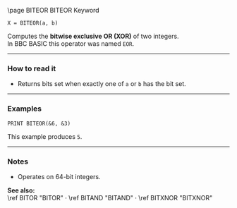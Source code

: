 \page BITEOR BITEOR Keyword
```basic
X = BITEOR(a, b)
```

Computes the **bitwise exclusive OR (XOR)** of two integers.  
In BBC BASIC this operator was named `EOR`.

---

### How to read it
- Returns bits set when exactly one of `a` or `b` has the bit set.

---

### Examples
```basic
PRINT BITEOR(&6, &3)
```

This example produces `5`.

---

### Notes
- Operates on 64-bit integers.

**See also:**  
\ref BITOR "BITOR" · \ref BITAND "BITAND" · \ref BITXNOR "BITXNOR"